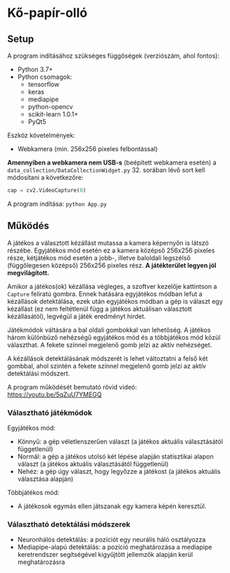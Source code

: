 # Kő-papír-olló

## Setup

A program indításához szükséges függőségek (verziószám, ahol fontos):
- Python 3.7+
- Python csomagok:
  - tensorflow
  - keras
  - mediapipe
  - python-opencv
  - scikit-learn 1.0.1+
  - PyQt5

Eszköz követelmények:
- Webkamera (min. 256x256 pixeles felbontással)

**Amennyiben a webkamera nem USB-s** (beépített webkamera esetén) a `data_collection/DataCollectionWidget.py` 32. sorában lévő sort kell módosítani a következőre:
```python
cap = cv2.VideoCapture(0)
``` 

A program indítása: `python App.py`

## Működés

A játékos a választott kézállást mutassa a kamera képernyőn is látszó részébe. Egyjátékos mód esetén ez a kamera középső 256x256 pixeles része, kétjátékos mód esetén a jobb-, illetve baloldali legszélső (függőlegesen középső) 256x256 pixeles rész. **A játékterület legyen jól megvilágított.** 

Amikor a játékos(ok) kézállása végleges, a szoftver kezelője kattintson a `Capture` feliratú gombra. Ennek hatására egyjátékos módban lefut a kézállások detektálása, ezek után egyjátékos módban a gép is választ egy kézállást (ez nem feltétlenül függ a játékos aktuálisan választott kézállásától), legvégül a játék eredményt hirdet.

Játékmódok váltására a bal oldali gombokkal van lehetőség. A játékos három különbüző nehézségű egyjátékos mód és a többjátékos mód közül választhat. A fekete színnel megjelenő gomb jelzi az aktív nehézséget.

A kézállások detektálásának módszerét is lehet változtatni a felső két gombbal, ahol szintén a fekete színnel megjelenő gomb jelzi az aktív detektálási módszert.

A program működését bemutató rövid videó: https://youtu.be/5qZuU7YMEGQ

### Választható játékmódok

Egyjátékos mód:
- Könnyű: a gép véletlenszerűen választ (a játékos aktuális választásától függetlenül)
- Normál: a gép a játékos utolsó két lépése alapján statisztikai alapon választ (a játékos aktuális választásától függetlenül)
- Nehéz: a gép úgy választ, hogy legyőzze a játékost (a játékos aktuális választása alapján)

Többjátékos mód:
- A játékosok egymás ellen játszanak egy kamera képén keresztül. 

### Választható detektálási módszerek

- Neuronhálós detektálás: a pozíciót egy neurális háló osztályozza
- Mediapipe-alapú detektálás: a pozíció meghatározása a mediapipe keretrendszer segítségével kigyűjtött jellemzők alapján kerül meghatározásra
